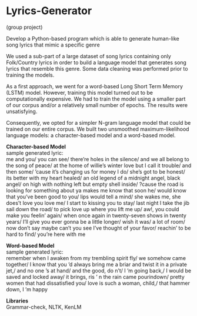 # Lyrics-Generator
(group project)

Develop a Python-based program which is able to
generate human-like song lyrics that mimic a specific genre

We used a sub-part of a large dataset of song lyrics containing only Folk/Country
lyrics in order to build a language model that generates song lyrics that resemble
this genre. Some data cleaning was performed prior to training the models.

As a first approach, we went for a word-based Long Short Term Memory
(LSTM) model. However, training this model turned out to be computationally
expensive. We had to train the model using a smaller part of our corpus and/or a
relatively small number of epochs. The results were unsatisfying.

Consequently, we opted for a simpler N-gram language model that could be
trained on our entire corpus. We built two unsmoothed maximum-likelihood
language models: a character-based model and a word-based model.

**Character-based Model**<br>
sample generated lyric: <br>
me and you/
you can see/
there’re holes in the silence/
and we all belong to the song of peace/
at the home of willie’s winter love but I call it trouble/
and then some/
’cause it’s changing us for money I do/
she’s got to be honest/
its better with my heart healed/
an old legend of a midnight angel, black angel/
on high with nothing left but empty shell inside/
?cause the road is looking for something about ya makes me know that soon he/
would know that you’ve been good to you/
lips would tell a mind/
she wakes me, she does’t love you love me/
I start to kissing you to stay/
last night I take the jib sail down the road/
to pick love up where you lift me up/
aw!, you could make you feelin’ again/
when once again in twenty-seven shows in twenty years/
I’ll give you ever gonna be a little longer/
wish it was/
a lot of room/
now don’t say maybe can’t you see I’ve thought of your favor/
reachin’ to be hard to find/
you’re here with me

**Word-based Model**<br>
sample generated lyric: <br>
remember when I awaken from my trembling spirit fly/
we somehow came together/
I know that you ’d always bring me a briar and twist it in a private jet,/
and no one ’s at hand/
and the good, do n’t/
I ’m going back,/
I would be saved and locked away/
it brings, ris ’ n the rain came pourindown/
pretty women that had dissatisfied you/
love is such a woman, child,/
that hammer down, I ’m happy

**Libraries**<br>
Grammar-check, NLTK, KenLM
